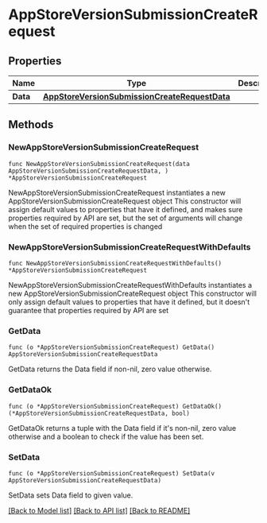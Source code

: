 # AppStoreVersionSubmissionCreateRequest

## Properties

Name | Type | Description | Notes
------------ | ------------- | ------------- | -------------
**Data** | [**AppStoreVersionSubmissionCreateRequestData**](AppStoreVersionSubmissionCreateRequest_data.md) |  | 

## Methods

### NewAppStoreVersionSubmissionCreateRequest

`func NewAppStoreVersionSubmissionCreateRequest(data AppStoreVersionSubmissionCreateRequestData, ) *AppStoreVersionSubmissionCreateRequest`

NewAppStoreVersionSubmissionCreateRequest instantiates a new AppStoreVersionSubmissionCreateRequest object
This constructor will assign default values to properties that have it defined,
and makes sure properties required by API are set, but the set of arguments
will change when the set of required properties is changed

### NewAppStoreVersionSubmissionCreateRequestWithDefaults

`func NewAppStoreVersionSubmissionCreateRequestWithDefaults() *AppStoreVersionSubmissionCreateRequest`

NewAppStoreVersionSubmissionCreateRequestWithDefaults instantiates a new AppStoreVersionSubmissionCreateRequest object
This constructor will only assign default values to properties that have it defined,
but it doesn't guarantee that properties required by API are set

### GetData

`func (o *AppStoreVersionSubmissionCreateRequest) GetData() AppStoreVersionSubmissionCreateRequestData`

GetData returns the Data field if non-nil, zero value otherwise.

### GetDataOk

`func (o *AppStoreVersionSubmissionCreateRequest) GetDataOk() (*AppStoreVersionSubmissionCreateRequestData, bool)`

GetDataOk returns a tuple with the Data field if it's non-nil, zero value otherwise
and a boolean to check if the value has been set.

### SetData

`func (o *AppStoreVersionSubmissionCreateRequest) SetData(v AppStoreVersionSubmissionCreateRequestData)`

SetData sets Data field to given value.



[[Back to Model list]](../README.md#documentation-for-models) [[Back to API list]](../README.md#documentation-for-api-endpoints) [[Back to README]](../README.md)


